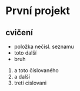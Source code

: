 # První projekt
## cvičení
- položka nečísl. seznamu
- toto další
- bruh

1. a toto číslovaného
2. a další
3. treti cislovani